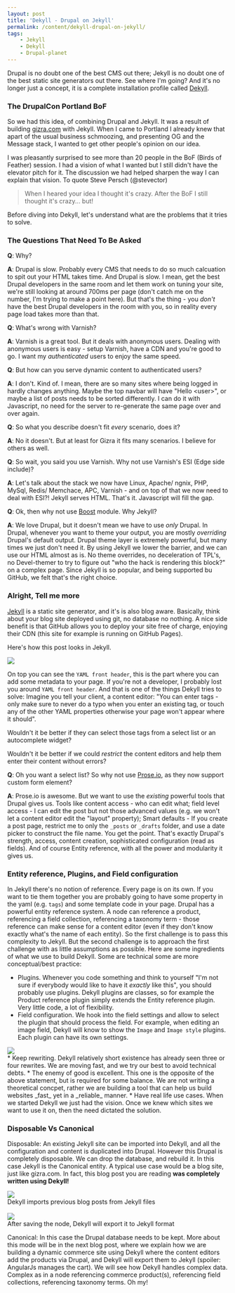 ```yaml
---
layout: post
title: 'Dekyll - Drupal on Jekyll'
permalink: /content/dekyll-drupal-on-jekyll/
tags:
    - Jekyll
    - Dekyll
    - Drupal-planet
---
```

Drupal is no doubt one of the best CMS out there; Jekyll is no doubt one of the best static site generators out there. See where I'm going? And it's no longer just a concept, it is a complete installation profile called [Dekyll](https://github.com/Gizra/dekyll).

### The DrupalCon Portland BoF

So we had this idea, of combining Drupal and Jekyll. It was a result of building [gizra.com](http://gizra.com) with Jekyll. When I came to Portland I already knew that apart of the usual business schmoozing, and presenting OG and the Message stack, I wanted to get other people's opinion on our idea.

I was pleasantly surprised to see more than 20 people in the BoF (Birds of Feather) session. I had a vision of what I wanted but I still didn't have the elevator pitch for it. The discussion we had helped sharpen the way I can explain that vision. To quote Steve Persch (@stevector)

> When I heared your idea I thought it's crazy. After the BoF I still thought it's crazy... but!

Before diving into Dekyll, let's understand what are the problems that it tries to solve.

<!-- more -->

### The Questions That Need To Be Asked

**Q**: Why?

**A**: Drupal is slow. Probably every CMS that needs to do so much calcuation to spit out your HTML takes time. And Drupal is slow. I mean, get the best Drupal developers in the same room and let them work on tuning your site, we're still looking at around 700ms per page (don't catch me on the number, I'm trying to make a point here). But that's the thing - you _don't_ have the best Drupal developers in the room with you, so in reality every page load takes more than that.


**Q**: What's wrong with Varnish?

**A**: Varnish is a great tool. But it deals with anonymous users. Dealing with anonymous users is easy - setup Varnish, have a CDN and you're good to go. I want my _authenticated_ users to enjoy the same speed.


**Q**: But how can you serve dynamic content to authenticated users?

**A**: I don't. Kind of. I mean, there are so many sites where being logged in hardly changes anything. Maybe the top navbar will have "Hello &lt;user&gt;", or maybe a list of posts needs to be sorted differently. I can do it with Javascript, no need for the server to re-generate the same page over and over again.


**Q**: So what you describe doesn't fit _every_ scenario, does it?

**A**: No it doesn't. But at least for Gizra it fits many scenarios. I believe for others as well.


**Q**: So wait, you said you use Varnish. Why not use Varnish's ESI (Edge side include)?

**A**: Let's talk about the stack we now have Linux, Apache/ ngnix, PHP, MySql, Redis/ Memchace, APC, Varnish - and on top of that we now need to deal with ESI?! Jekyll serves HTML. That's it. Javascript will fill the gap.


**Q**: Ok, then why not use [Boost](https://drupal.org/project/boost) module. Why Jekyll?

**A**: We love Drupal, but it doesn't mean we have to use _only_ Drupal. In Drupal, whenever you want to theme your output, you are mostly _overriding_ Drupal's default output. Drupal theme layer is extremely powerful, but many times we just don't need it. By using Jekyll we lower the barrier, and we can use our HTML almost as is. No theme overrides, no deceleration of TPL's, no Devel-themer to try to figure out "who the hack is rendering this block?" on a complex page. Since Jekyll is so popular, and being supported bu GitHub, we felt that's the right choice.

### Alright, Tell me more

[Jekyll](http://jekyllrb.com/) is a static site generator, and it's is also blog aware. Basically, think about your blog site deployed using git, no database no nothing. A nice side benefit is that GitHub allows you to deploy your site free of charge, enjoying their CDN (this site for example is running on GitHub Pages).

Here's how this post looks in Jekyll.

<div class="thumbnail">
  <img src="/assets/images/legacy/dekyll-jekyll-file.jpg" />
</div>

On top you can see the ``YAML front header``, this is the part where you can add some metadata to your page. If you're not a developer, I probably lost you around ``YAML front header``. And that is one of the things Dekyll tries to solve: Imagine you tell your client, a content editor: "You can enter tags - only make sure to never do a typo when you enter an existing tag, or touch any of the other YAML properties otherwise your page won't appear where it should".

Wouldn't it be better if they can select those tags from a select list or an autocomplete widget?

Wouldn't it be better if we could _restrict_ the content editors and help them enter their content without errors?

**Q**: Oh you want a select list? So why not use [Prose.io](http://prose.io), as they now support custom form element?

**A**: Prose.io is awesome. But we want to use the _existing_ powerful tools that Drupal gives us. Tools like content access - who can edit what; field level access - I can edit the post but not those advanced values (e.g. we won't let a content editor edit the "layout" property); Smart defaults - If you create a post page, restrict me to only the ``_posts`` or ``_drafts`` folder, and use a date picker to construct the file name. You get the point. That's exactly Drupal's strength, access, content creation, sophisticated configuration (read as fields). And of course Entity reference, with all the power and modularity it gives us.

### Entity reference, Plugins, and Field configuration

In Jekyll there's no notion of reference. Every page is on its own. If you want to tie them together you are probably going to have some property in the yaml (e.g. ``tags``) and some template code in your page.
Drupal has a powerful entity reference system. A node can reference a product, referencing a field collection, referencing a taxonomy term - those reference can make sense for a content editor (even if they don't know exactly what's the name of each entity). So the first challenge is to pass this complexity to Jekyll. But the second challenge is to approach the first challenge with as little assumptions as possible.
Here are some ingredients of what we use to build Dekyll. Some are technical some are more conceptual/best practice:

* Plugins. Whenever you code something and think to yourself "I'm not sure if everybody would like to have it _exactly_ like this", you should probably use plugins. Dekyll plugins are classes, so for example the Product reference plugin simply extends the Entity reference plugin. Very little code, a lot of flexibility.
* Field configuration. We hook into the field settings and allow to select the plugin that should process the field. For example, when editing an image field, Dekyll will know to show the ``Image`` and ``Image style`` plugins. Each plugin can have its own settings.
<div class="thumbnail">
  <img src="/assets/images/legacy/dekyll-file-configuration.jpg" />
</div>
* Keep rewriting. Dekyll relatively short existence has already seen three or four rewrites. We are moving fast, and we try our best to avoid technical debts.
* The enemy of good is excellent. This one is the opposite of the above statement, but is required for some balance. We are not writing a theoretical concpet, rather we are building a tool that can help us build websites _fast_ yet in a  _reliable_ manner.
* Have real life use cases. When we started Dekyll we just had the vision. Once we knew which sites we want to use it on, then the need dictated the solution.

### Disposable Vs Canonical

Disposable: An existing Jekyll site can be imported into Dekyll, and all the configuration and content is duplicated into Drupal. However this Drupal is completely disposable. We can drop the database, and rebuild it. In this case Jekyll is the Canonical entity. A typical use case would be a blog site, just like gizra.com. In fact, this blog post you are reading **was completely written using Dekyll!**

<div class="thumbnail">
  <img src="/assets/images/legacy/dekyll-import.jpg" />
  <div class="caption">Dekyll imports previous blog posts from Jekyll files</div>
</div>

<br />
<div class="thumbnail">
  <img src="/assets/images/legacy/dekyll-node-edit.jpg" />
  <div class="caption">After saving the node, Dekyll will export it to Jekyll format</div>
</div>

Canonical: In this case the Drupal database needs to be kept. More about this mode will be in the next blog post, where we explain how we are building a dynamic commerce site using Dekyll where the content editors add the products via Drupal, and Dekyll will export them to Jekyll (spoiler: AngularJs manages the cart). We will see how Dekyll handles complex data. Complex as in a node referencing commerce product(s), referencing field collections, referencing taxonomy terms. Oh my!
